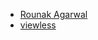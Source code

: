 <!-- Please follow alphabetical order -->
- [Rounak Agarwal](https://github.com/agarwalrounak) 
- [viewless](https://github.com/viewless) 
